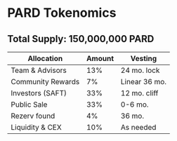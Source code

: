 # PARD Tokenomics

## Total Supply: 150,000,000 PARD

| Allocation         | Amount       | Vesting |
|--------------------|--------------|---------|
| Team & Advisors    | 13%          | 24 mo. lock |
| Community Rewards  |  7%          | Linear 36 mo. |
| Investors (SAFT)   | 33%          | 12 mo. cliff |
| Public Sale        | 33%          | 0-6 mo. |
| Rezerv found       |  4%          | 36 mo. |
| Liquidity & CEX    | 10%          | As needed |
